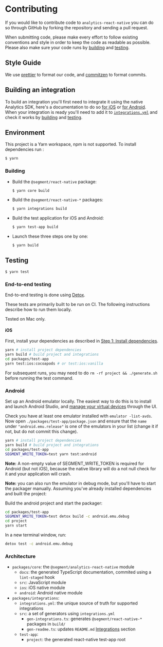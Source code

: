 # Contributing

If you would like to contribute code to `analytics-react-native` you can do so through
GitHub by forking the repository and sending a pull request.

When submitting code, please make every effort to follow existing conventions
and style in order to keep the code as readable as possible. Please also make
sure your code runs by [building](#building) and [testing](#testing).

## Style Guide

We use [prettier](https://www.github.com/prettier/prettier) to format our code, and [commitzen](http://commitizen.github.io/cz-cli/) to format commits.

## Building an integration

To build an integration you'll first need to integrate it using the native Analytics SDK, here's a documentation to do so [for iOS](https://github.com/segmentio/analytics-ios/blob/master/CONTRIBUTING.md) or [for Android](https://github.com/segmentio/analytics-android/blob/master/CONTRIBUTING.md).
When your integration is ready you'll need to add it to [`integrations.yml`](https://github.com/segmentio/analytics-react-native/blob/develop/packages/integrations/integrations.yml) and check it works by [building](#building) and [testing](#testing).

## Environment

This project is a Yarn workspace, npm is not supported. To install dependencies run :

```bash
$ yarn
```

### Building

- Build the `@segment/react-native` package:
  ```bash
  $ yarn core build
  ```
- Build the `@segment/react-native-*` packages:
  ```bash
  $ yarn integrations build
  ```
- Build the test application for iOS and Android:
  ```bash
  $ yarn test-app build
  ```
- Launch these three steps one by one:
  ```bash
  $ yarn build
  ```

## Testing

```bash
$ yarn test
```

### End-to-end testing

End-to-end testing is done using [Detox](https://github.com/wix/Detox).

These tests are primarily built to be run on CI. The following instructions describe how to run them locally.

Tested on Mac only.

#### iOS

First, install your dependencies as described in [Step 1: Install dependencies](https://github.com/wix/Detox/blob/master/docs/Introduction.GettingStarted.md#step-1-install-dependencies).

```bash
yarn # install project dependencies
yarn build # build project and integrations
cd packages/test-app
yarn test:ios:cocoapods # or test:ios:vanilla
```

For subsequent runs, you may need to do `rm -rf project && ./generate.sh` before running the test command.

### Android

Set up an Android emulator locally. The easiest way to do this is to install and launch Android Studio, and [manage your virtual devices](https://developer.android.com/studio/run/managing-avds) through the UI.

Check you have at least one emulator installed with `emulator -list-avds`. Now open `./packages/test-app/package.json` and ensure that the `name` under `"android.emu.release"` is one of the emulators in your list (change it if not, but do not commit this change).

```bash
yarn # install project dependencies
yarn build # build project and integrations
cd packages/test-app
SEGMENT_WRITE_TOKEN=test yarn test:android
```

**Note:** A non-empty value of SEGMENT_WRITE_TOKEN is required for Android (but not iOS), because the native library will do a not null check for it and your application will crash.

**Note:** you can also run the emulator in debug mode, but you'll have to start the packager manually. Assuming you've already installed dependencies and built the project:

Build the android project and start the packager:

```bash
cd packages/test-app
SEGMENT_WRITE_TOKEN=test detox build -c android.emu.debug
cd project
yarn start
```

In a new terminal window, run:

```bash
detox test -c android.emu.debug
```

### Architecture

- `packages/core`: the `@segment/analytics-react-native` module
  - `docs`: the generated TypeScript documentation, commited using a `lint-staged` hook
  - `src`: JavaScript module
  - `ios`: iOS native module
  - `android`: Android native module
- `packages/integrations`:
  - `integrations.yml`: the unique source of truth for supported integrations
  - `src`: a set of generators using `integrations.yml`
    - `gen-integrations.ts`: generates `@segment/react-native-*` packages in `build/`
    - `gen-readme.ts`: updates `README.md` [Integrations](README.md#integrations) section
  - `test-app`:
    - `project`: the generated react-native test-app root
